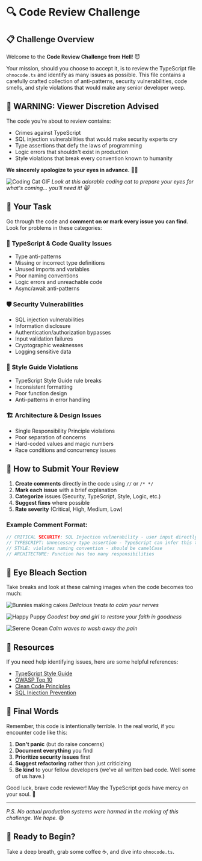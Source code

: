 # 🔍 Code Review Challenge

## 📋 Challenge Overview

Welcome to the **Code Review Challenge from Hell**! 😈

Your mission, should you choose to accept it, is to review the TypeScript file `ohnocode.ts` and identify as many issues as possible. This file contains a carefully crafted collection of anti-patterns, security vulnerabilities, code smells, and style violations that would make any senior developer weep.

## 🚨 **WARNING: Viewer Discretion Advised**

The code you're about to review contains:
- Crimes against TypeScript
- SQL injection vulnerabilities that would make security experts cry
- Type assertions that defy the laws of programming
- Logic errors that shouldn't exist in production
- Style violations that break every convention known to humanity

**We sincerely apologize to your eyes in advance.** 👀💔

![Coding Cat GIF](https://media.giphy.com/media/JIX9t2j0ZTN9S/giphy.gif)
*Look at this adorable coding cat to prepare your eyes for what's coming... you'll need it! 😸*

## 🎯 Your Task

Go through the code and **comment on or mark every issue you can find**. Look for problems in these categories:

### 🔧 **TypeScript & Code Quality Issues**
- Type anti-patterns
- Missing or incorrect type definitions
- Unused imports and variables
- Poor naming conventions
- Logic errors and unreachable code
- Async/await anti-patterns

### 🛡️ **Security Vulnerabilities**
- SQL injection vulnerabilities
- Information disclosure
- Authentication/authorization bypasses
- Input validation failures
- Cryptographic weaknesses
- Logging sensitive data

### 📐 **Style Guide Violations**
- TypeScript Style Guide rule breaks
- Inconsistent formatting
- Poor function design
- Anti-patterns in error handling

### 🏗️ **Architecture & Design Issues**
- Single Responsibility Principle violations
- Poor separation of concerns
- Hard-coded values and magic numbers
- Race conditions and concurrency issues

## 📝 **How to Submit Your Review**

1. **Create comments** directly in the code using `//` or `/* */`
2. **Mark each issue** with a brief explanation
3. **Categorize** issues (Security, TypeScript, Style, Logic, etc.)
4. **Suggest fixes** where possible
5. **Rate severity** (Critical, High, Medium, Low)

### Example Comment Format:
```typescript
// CRITICAL SECURITY: SQL Injection vulnerability - user input directly interpolated
// TYPESCRIPT: Unnecessary type assertion - TypeScript can infer this type
// STYLE: violates naming convention - should be camelCase
// ARCHITECTURE: Function has too many responsibilities
```


## 🎨 **Eye Bleach Section**

Take breaks and look at these calming images when the code becomes too much:

![Bunnies making cakes](https://media1.tenor.com/m/jhBswnZdF0oAAAAd/moon-cake.gif)
*Delicious treats to calm your nerves*

![Happy Puppy](https://www.doctorew.com/shuttlebay/pb-CdJtPCeLIS.png)
*Goodest boy and girl to restore your faith in goodness*

![Serene Ocean](https://media1.tenor.com/m/Zpgt_LfOjQ0AAAAC/beach.gif)
*Calm waves to wash away the pain*

## 🤝 **Resources**

If you need help identifying issues, here are some helpful references:
- [TypeScript Style Guide](https://mkosir.github.io/typescript-style-guide/)
- [OWASP Top 10](https://owasp.org/www-project-top-ten/)
- [Clean Code Principles](https://clean-code-developer.com/)
- [SQL Injection Prevention](https://cheatsheetseries.owasp.org/cheatsheets/SQL_Injection_Prevention_Cheat_Sheet.html)

## 🎉 **Final Words**

Remember, this code is intentionally terrible. In the real world, if you encounter code like this:

1. **Don't panic** (but do raise concerns)
2. **Document everything** you find
3. **Prioritize security issues** first
4. **Suggest refactoring** rather than just criticizing
5. **Be kind** to your fellow developers (we've all written bad code. Well some of us have.)

Good luck, brave code reviewer! May the TypeScript gods have mercy on your soul. 🙏

---

*P.S. No actual production systems were harmed in the making of this challenge. We hope.* 😅

## 🏁 **Ready to Begin?**

Take a deep breath, grab some coffee ☕, and dive into `ohnocode.ts`.


